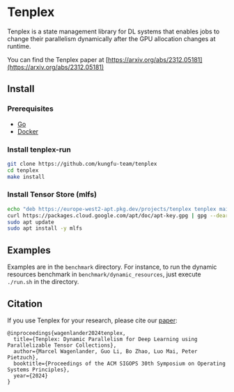 # Tenplex
Tenplex is a state management library for DL systems that enables jobs to change their parallelism dynamically after the GPU allocation changes at runtime.

You can find the Tenplex paper at [https://arxiv.org/abs/2312.05181](https://arxiv.org/abs/2312.05181)

## Install

### Prerequisites
- [Go](https://go.dev/doc/install)
- [Docker](https://docs.docker.com/desktop/install/linux-install)

### Install tenplex-run
```bash
git clone https://github.com/kungfu-team/tenplex
cd tenplex
make install
```

### Install Tensor Store (mlfs)
```bash
echo "deb https://europe-west2-apt.pkg.dev/projects/tenplex tenplex main" | sudo tee /etc/apt/sources.list.d/tenplex.list
curl https://packages.cloud.google.com/apt/doc/apt-key.gpg | gpg --dearmor | sudo tee /etc/apt/trusted.gpg.d/packages-cloud-google-apt.gpg >/dev/null
sudo apt update
sudo apt install -y mlfs
```
## Examples
Examples are in the `benchmark` directory. For instance, to run the dynamic resources benchmark in `benchmark/dynamic_resources`, just execute `./run.sh` in the directory.

## Citation
If you use Tenplex for your research, please cite our [paper](https://arxiv.org/abs/2312.05181):

```
@inproceedings{wagenlander2024tenplex,
  title={Tenplex: Dynamic Parallelism for Deep Learning using Parallelizable Tensor Collections},
  author={Marcel Wagenlander, Guo Li, Bo Zhao, Luo Mai, Peter Pietzuch},
  booktitle={Proceedings of the ACM SIGOPS 30th Symposium on Operating Systems Principles},
  year={2024}
}
```
